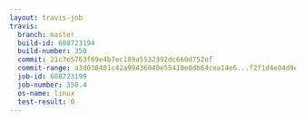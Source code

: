 ```yaml
---
layout: travis-job
travis:
  branch: master
  build-id: 608723194
  build-number: 350
  commit: 21c7e5763f69e4b7ec189a5532392dc660d752ef
  commit-range: a3d038401c42a99436040e55410e8db64cea14e6...f2f1d4e94d9eb01e680dfbc15109f5e4fa920117
  job-id: 608723199
  job-number: 350.4
  os-name: linux
  test-result: 0
---
```


